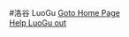 #洛谷 LuoGu
[Goto Home Page](http://www.luogu.org/ "Welcome to LuoGu")  
[Help LuoGu out](http://www.luogu.org/discuss/show?postid=2376 "Help LuoGu out")  
